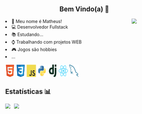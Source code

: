 <p align='center'>
  <h2 align='center'>Bem Vindo(a) 👋</h2>
  <div>
    <div align='center'>
      <img width="20%" src='https://images-wixmp-ed30a86b8c4ca887773594c2.wixmp.com/f/a3190797-9289-4ea3-ac7d-1efa1efc028c/d8qazj2-961d554a-be52-4fd3-8a5c-7a7d6c00cc7e.jpg?token=eyJ0eXAiOiJKV1QiLCJhbGciOiJIUzI1NiJ9.eyJzdWIiOiJ1cm46YXBwOjdlMGQxODg5ODIyNjQzNzNhNWYwZDQxNWVhMGQyNmUwIiwiaXNzIjoidXJuOmFwcDo3ZTBkMTg4OTgyMjY0MzczYTVmMGQ0MTVlYTBkMjZlMCIsIm9iaiI6W1t7InBhdGgiOiJcL2ZcL2EzMTkwNzk3LTkyODktNGVhMy1hYzdkLTFlZmExZWZjMDI4Y1wvZDhxYXpqMi05NjFkNTU0YS1iZTUyLTRmZDMtOGE1Yy03YTdkNmMwMGNjN2UuanBnIn1dXSwiYXVkIjpbInVybjpzZXJ2aWNlOmZpbGUuZG93bmxvYWQiXX0.BTXAEmxhGwjkvO_wPr7-F3RPISUCK0CBT86zzMfuH6g' align='right'/>
     </div>
    <div>
       <li>📝 Meu nome é Matheus!</li>
       <li>💻 Desenvolvedor Fullstack</li>
       <li>📚 Estudando...</li>
       <li>⌚ Trabalhando com projetos WEB</li>
       <li>🎮 Jogos são hobbies</li>
       <li>...</li>
    </div>
    <div style="display: inline_block"><br>
      <img height='40em' width='30em' src='https://github.com/devicons/devicon/blob/master/icons/html5/html5-original.svg'/>
      <img height='40em' width='30em' src='https://github.com/devicons/devicon/blob/master/icons/css3/css3-original.svg'/>
      <img height='40em' width='30em' src='https://github.com/devicons/devicon/blob/master/icons/javascript/javascript-original.svg'/>
      <img height='40em' width='30em' src='https://github.com/devicons/devicon/blob/master/icons/python/python-original.svg'/>
      <img height='40em' width='30em' src='https://github.com/devicons/devicon/blob/master/icons/django/django-plain.svg'/>
      <img height='40em' width='30em' src='https://github.com/devicons/devicon/blob/master/icons/react/react-original.svg'/>
      <img height='40em' width='30em' src='https://github.com/devicons/devicon/blob/master/icons/mysql/mysql-original.svg'/>
    </div>
  </div>
</p>
<p>
  <h2>Estatísticas 📊</h2>
  <div>
    <img width='45%' src='https://github-readme-stats.vercel.app/api?username=mattnogueira&count_private=true&show_icons=true&theme=gruvbox'/>
    &nbsp;
    <img width='45%' src='https://github-readme-stats.vercel.app/api/top-langs/?username=mattnogueira&layout=compact&theme=gruvbox'/>
  </div>
</p>
